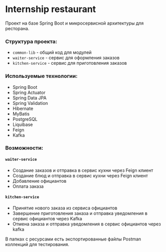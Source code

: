 # Internship restaurant

Проект на базе Spring Boot и микросервисной архитектуры для ресторана.

### Структура проекта:
* ```common-lib``` - общий код для модулей
* ```waiter-service``` - сервис для оформления заказов
* ```kitchen-service``` - сервис для приготовления заказов

### Используемые технологии:
* Spring Boot
* Spring Actuator
* Spring Data JPA
* Spring Validation
* Hibernate
* MyBatis
* PostgreSQL
* Liquibase
* Feign
* Kafka

### Возможности:
#### ```waiter-service```
* Создание заказов и отправка в сервис кухни через Feign клиент
* Создание блюд и отправка в сервис кухни через Feign клиент
* Добавление официантов
* Оплата заказа

#### ```kitchen-service```
* Принятие нового заказа из сервиса официантов
* Завершение приготовления заказа и отправка уведомления в сервис официантов через Kafka
* Отмена заказа и отправка уведомления в сервис официантов через kafka

В папках с ресурсами есть экспортированные файлы Postman коллекций для тестирования.
